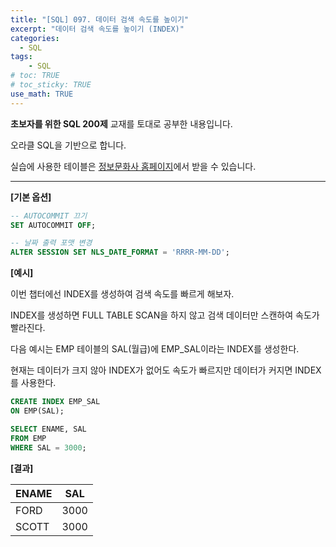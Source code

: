 ```yaml
---
title: "[SQL] 097. 데이터 검색 속도를 높이기"
excerpt: "데이터 검색 속도를 높이기 (INDEX)"
categories: 
  - SQL
tags: 
    - SQL
# toc: TRUE
# toc_sticky: TRUE
use_math: TRUE
---
```


**초보자를 위한 SQL 200제** 교재를 토대로 공부한 내용입니다.

오라클 SQL을 기반으로 합니다.

실습에 사용한 테이블은 [정보문화사 홈페이지](http://infopub.co.kr/index.asp)에서 받을 수 있습니다.

---

**[기본 옵션]**
```sql
-- AUTOCOMMIT 끄기
SET AUTOCOMMIT OFF;

-- 날짜 출력 포맷 변경
ALTER SESSION SET NLS_DATE_FORMAT = 'RRRR-MM-DD';
```

**[예시]**

이번 챕터에선 INDEX를 생성하여 검색 속도를 빠르게 해보자.

INDEX를 생성하면 FULL TABLE SCAN을 하지 않고 검색 데이터만 스캔하여 속도가 빨라진다.

다음 예시는 EMP 테이블의 SAL(월급)에 EMP_SAL이라는 INDEX를 생성한다.

현재는 데이터가 크지 않아 INDEX가 없어도 속도가 빠르지만 데이터가 커지면 INDEX를 사용한다.

```sql
CREATE INDEX EMP_SAL
ON EMP(SAL);

SELECT ENAME, SAL
FROM EMP
WHERE SAL = 3000;
```

**[결과]**

ENAME|SAL
|-|-|
FORD|3000
SCOTT|3000